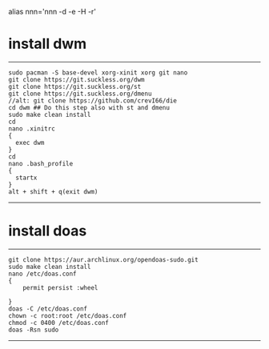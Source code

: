 alias nnn='nnn -d -e -H -r'


# install dwm
-------

    sudo pacman -S base-devel xorg-xinit xorg git nano
    git clone https://git.suckless.org/dwm
    git clone https://git.suckless.org/st
    git clone https://git.suckless.org/dmenu
    //alt: git clone https://github.com/crevI66/die
    cd dwm ## Do this step also with st and dmenu
    sudo make clean install
    cd
    nano .xinitrc
    {
      exec dwm
    }
    cd
    nano .bash_profile
    {
      startx
    }
    alt + shift + q(exit dwm)
  
-------

# install doas
-------

    git clone https://aur.archlinux.org/opendoas-sudo.git
    sudo make clean install
    nano /etc/doas.conf
    {
        permit persist :wheel
        
    }
    doas -C /etc/doas.conf
    chown -c root:root /etc/doas.conf
    chmod -c 0400 /etc/doas.conf
    doas -Rsn sudo
    
-------
